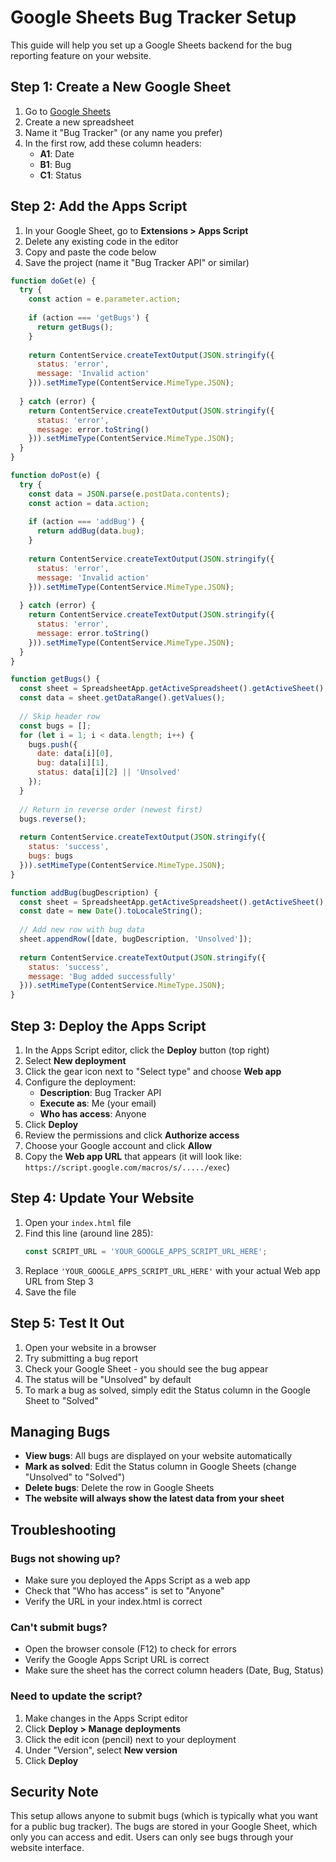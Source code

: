 # Google Sheets Bug Tracker Setup

This guide will help you set up a Google Sheets backend for the bug reporting feature on your website.

## Step 1: Create a New Google Sheet

1. Go to [Google Sheets](https://sheets.google.com/)
2. Create a new spreadsheet
3. Name it "Bug Tracker" (or any name you prefer)
4. In the first row, add these column headers:
   - **A1**: Date
   - **B1**: Bug
   - **C1**: Status

## Step 2: Add the Apps Script

1. In your Google Sheet, go to **Extensions > Apps Script**
2. Delete any existing code in the editor
3. Copy and paste the code below
4. Save the project (name it "Bug Tracker API" or similar)

```javascript
function doGet(e) {
  try {
    const action = e.parameter.action;
    
    if (action === 'getBugs') {
      return getBugs();
    }
    
    return ContentService.createTextOutput(JSON.stringify({
      status: 'error',
      message: 'Invalid action'
    })).setMimeType(ContentService.MimeType.JSON);
    
  } catch (error) {
    return ContentService.createTextOutput(JSON.stringify({
      status: 'error',
      message: error.toString()
    })).setMimeType(ContentService.MimeType.JSON);
  }
}

function doPost(e) {
  try {
    const data = JSON.parse(e.postData.contents);
    const action = data.action;
    
    if (action === 'addBug') {
      return addBug(data.bug);
    }
    
    return ContentService.createTextOutput(JSON.stringify({
      status: 'error',
      message: 'Invalid action'
    })).setMimeType(ContentService.MimeType.JSON);
    
  } catch (error) {
    return ContentService.createTextOutput(JSON.stringify({
      status: 'error',
      message: error.toString()
    })).setMimeType(ContentService.MimeType.JSON);
  }
}

function getBugs() {
  const sheet = SpreadsheetApp.getActiveSpreadsheet().getActiveSheet();
  const data = sheet.getDataRange().getValues();
  
  // Skip header row
  const bugs = [];
  for (let i = 1; i < data.length; i++) {
    bugs.push({
      date: data[i][0],
      bug: data[i][1],
      status: data[i][2] || 'Unsolved'
    });
  }
  
  // Return in reverse order (newest first)
  bugs.reverse();
  
  return ContentService.createTextOutput(JSON.stringify({
    status: 'success',
    bugs: bugs
  })).setMimeType(ContentService.MimeType.JSON);
}

function addBug(bugDescription) {
  const sheet = SpreadsheetApp.getActiveSpreadsheet().getActiveSheet();
  const date = new Date().toLocaleString();
  
  // Add new row with bug data
  sheet.appendRow([date, bugDescription, 'Unsolved']);
  
  return ContentService.createTextOutput(JSON.stringify({
    status: 'success',
    message: 'Bug added successfully'
  })).setMimeType(ContentService.MimeType.JSON);
}
```

## Step 3: Deploy the Apps Script

1. In the Apps Script editor, click the **Deploy** button (top right)
2. Select **New deployment**
3. Click the gear icon next to "Select type" and choose **Web app**
4. Configure the deployment:
   - **Description**: Bug Tracker API
   - **Execute as**: Me (your email)
   - **Who has access**: Anyone
5. Click **Deploy**
6. Review the permissions and click **Authorize access**
7. Choose your Google account and click **Allow**
8. Copy the **Web app URL** that appears (it will look like: `https://script.google.com/macros/s/...../exec`)

## Step 4: Update Your Website

1. Open your `index.html` file
2. Find this line (around line 285):
   ```javascript
   const SCRIPT_URL = 'YOUR_GOOGLE_APPS_SCRIPT_URL_HERE';
   ```
3. Replace `'YOUR_GOOGLE_APPS_SCRIPT_URL_HERE'` with your actual Web app URL from Step 3
4. Save the file

## Step 5: Test It Out

1. Open your website in a browser
2. Try submitting a bug report
3. Check your Google Sheet - you should see the bug appear
4. The status will be "Unsolved" by default
5. To mark a bug as solved, simply edit the Status column in the Google Sheet to "Solved"

## Managing Bugs

- **View bugs**: All bugs are displayed on your website automatically
- **Mark as solved**: Edit the Status column in Google Sheets (change "Unsolved" to "Solved")
- **Delete bugs**: Delete the row in Google Sheets
- **The website will always show the latest data from your sheet**

## Troubleshooting

### Bugs not showing up?
- Make sure you deployed the Apps Script as a web app
- Check that "Who has access" is set to "Anyone"
- Verify the URL in your index.html is correct

### Can't submit bugs?
- Open the browser console (F12) to check for errors
- Verify the Google Apps Script URL is correct
- Make sure the sheet has the correct column headers (Date, Bug, Status)

### Need to update the script?
1. Make changes in the Apps Script editor
2. Click **Deploy > Manage deployments**
3. Click the edit icon (pencil) next to your deployment
4. Under "Version", select **New version**
5. Click **Deploy**

## Security Note

This setup allows anyone to submit bugs (which is typically what you want for a public bug tracker). The bugs are stored in your Google Sheet, which only you can access and edit. Users can only see bugs through your website interface.

